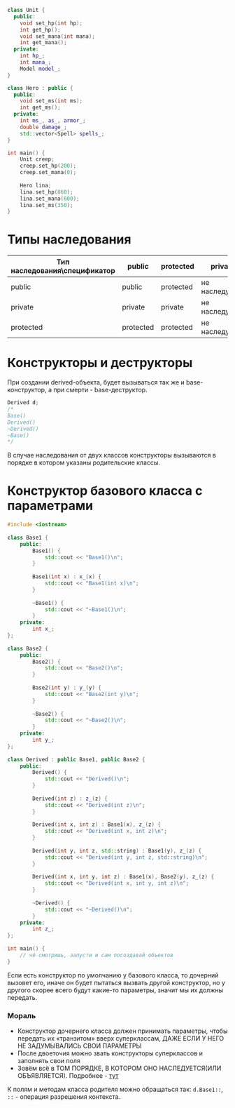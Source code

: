 ```cpp
class Unit {
  public:
	void set_hp(int hp);
	int get_hp();
	void set_mana(int mana);
	int get_mana();
  private:
	int hp_;
	int mana_;
	Model model_;
}

class Hero : public {
  public:
	void set_ms(int ms);
	int get_ms();
  private:
	int ms_, as_, armor_;
	double damage_;
	std::vector<Spell> spells_;
}

int main() {
	Unit creep;
	creep.set_hp(200);
	creep.set_mana(0);
	
	Hero lina;
	lina.set_hp(860);
	lina.set_mana(600);
	lina.set_ms(350);
}
```

# Типы наследования

| Тип наследования\\спецификатор | public    | protected | private        |
| ------------------------------ | --------- | --------- | -------------- |
| public                         | public    | protected | не наследуется |
| private                        | private   | private   | не наследуется |
| protected                      | protected | protected | не наследуется |
# Конструкторы и деструкторы

При создании derived-объекта, будет вызываться так же и base-конструктор, а при смерти - base-деструктор.
```cpp
Derived d;
/*
Base()
Derived()
~Derived()
~Base()
*/
```

В случае наследования от двух классов конструкторы вызываются в порядке в котором указаны родительские классы.

# Конструктор базового класса с параметрами

```cpp
#include <iostream>  
  
class Base1 {  
    public:  
        Base1() {  
            std::cout << "Base1()\n";  
        }  
  
        Base1(int x) : x_(x) {  
            std::cout << "Base1(int x)\n";  
        }  
  
        ~Base1() {  
            std::cout << "~Base1()\n";  
        }  
    private:  
        int x_;  
};  
  
class Base2 {  
    public:  
        Base2() {  
            std::cout << "Base2()\n";  
        }  
  
        Base2(int y) : y_(y) {  
            std::cout << "Base2(int y)\n";  
        }  
  
        ~Base2() {  
            std::cout << "~Base2()\n";  
        }  
    private:  
        int y_;  
};  
  
class Derived : public Base1, public Base2 {  
    public:  
        Derived() {  
            std::cout << "Derived()\n";  
        }  
  
        Derived(int z) : z_(z) {  
            std::cout << "Derived(int z)\n";  
        }  
  
        Derived(int x, int z) : Base1(x), z_(z) {  
            std::cout << "Derived(int x, int z)\n";  
        }  
  
        Derived(int y, int z, std::string) : Base1(y), z_(z) {  
            std::cout << "Derived(int y, int z, std::string)\n";  
        }  
  
        Derived(int x, int y, int z) : Base1(x), Base2(y), z_(z) {  
            std::cout << "Derived(int x, int y, int z)\n";  
        }  
  
        ~Derived() {  
            std::cout << "~Derived()\n";  
        }  
    private:  
        int z_;  
};  
  
int main() {  
	// чё смотришь, запусти и сам посоздавай объектов
}
```

Если есть конструктор по умолчанию у базового класса, то дочерний вызовет его, иначе он будет пытаться вызвать другой конструктор, но у другого скорее всего будут какие-то параметры, значит мы их должны передать. 
### Мораль
+ Конструктор дочернего класса должен принимать параметры, чтобы передать их «транзитом» вверх суперклассам, ДАЖЕ ЕСЛИ У НЕГО НЕ ЗАДУМЫВАЛИСЬ СВОИ ПАРАМЕТРЫ
+ После двоеточия можно звать конструкторы суперклассов и заполнять свои поля
+ Зовём всё в ТОМ ПОРЯДКЕ, В КОТОРОМ ОНО НАСЛЕДУЕТСЯ(ИЛИ ОБЪЯВЛЯЕТСЯ). Подробнее - [тут](https://stackoverflow.com/questions/24285112/why-must-initializer-list-order-match-member-declaration-order)

К полям и методам класса родителя можно обращаться так: `d.Base1::`, `::` - операция разрешения контекста. 



